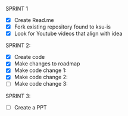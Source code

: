 SPRINT 1
- [x] Create Read.me
- [x] Fork existing repository found to ksu-is
- [x] Look for Youtube videos that align with idea 

SPRINT 2:
- [x] Create code
- [x] Make changes to roadmap
- [x] Make code change 1:
- [x] Make code change 2:
- [ ] Make code change 3:

SPRINT 3:
- [ ] Create a PPT
